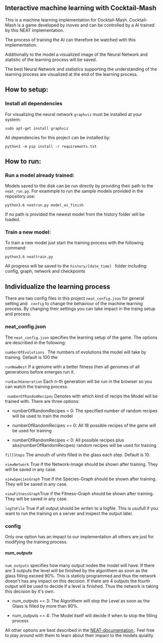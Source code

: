 ## Interactive machine learning with Cocktail-Mash

This is a machine learning implementation for Cocktail-Mash. 
Cocktail-Mash is a game developed by inovex and can be controlled by 
a AI trained by this NEAT implementation. 

The process of training the AI can therefore be watched with this implementation.

Additionally to the model a visualized image of the Neural Network and statistic of the learning process will be saved. 

The best Neural Network and statistics supporting the understanding of the learning process are visualized at 
the end of the learning process. 


## How to setup:

### Install all dependencies

For visualizing the neural network ```graphviz``` must be installed at your system:

```
sudo apt-get install graphviz
```

All dependencies for this project can be installed by:

``` 
python3 -m pip install -r requirements.txt
```

## How to run:

### Run a model already trained:

Models saved to the disk can be run directly by providing their path to the ```neat_run.py```. For exammple to run the sample models provided in the repository use:

```
python3.6 neatrun.py model_ai_finish
```

If no path is provided the newest model from the history folder will be loaded.

### Train a new model:

To train a new model just start the training process with the following command:

```
python3.6 neattrain.py
```

All progress will be saved to the ```history/[date_time] ``` folder including: config, graph, network and checkpoints

## Individualize the learning process

There are two config files in this project ``` neat_config.json ``` for general setting and ``` config``` to change
the behaviour of the machine learning process. By changing their settings you can take impact in the traing setup and process.

### neat_config.json

The ``` neat_config.json ``` specifies the learning setup of the game. The options are described in the following:

``` numberOfEvolutions  ```
The numbers of evolutions the model will take by training. Default is 100 the 

``` runNewBest ```
If a genome with a better fitness then all genomes of all generations before emerges run it.

``` runEachGeneration ```
Each n-th generation will be run in the browser so you can watch the training process.



``` numberOfRandomRecipes```
Denotes with which kind of recips the Model will be trained with. There are three options:

- numberOfRandomRecipes > 0: The specified number of random recipes will be used to train the model 

- numberOfRandomRecipes == 0: All 18 possible recipes of the game will be used for training

- numberOfRandomRecipes < 0: All possible recipes plus abs(numberOfRandomRecipes) random recipes will be used for training


```fillSteps``` The amouth of units filled in the glass each step. Default is 10.

```viewNetwork``` True if the Network-Image should be shown after training. They will be saved in any case.

```viewSpeciesGraph``` True if the Species-Graph should be shown after training. They will be saved in any case.

```viewFitnessGraph```True if the Fitness-Graph should be shown after training. They will be saved in any case.

```logToFile``` True if all output should be writen to a logfile. This is usufull if you want to run the training on a server and inspect the output later.

### config 

Only one option has an impact to our implementation all others are just for modifying the training process.

##### num_outputs 
 ```num_outputs``` specifies how many output nodes the model will have. 
If there are 3 outputs the level will be finished by the algorithem as soon as the glass filling exceed 90%. 
This is staticly programmed and thus the network doesn't has any impact on this decision. 
If there are 4 outputs the fourth output will be used to decide if a level is finished. Thus the network is taking this decision by it's own.

- num_outputs == 3: The Algorithem will stop the Level as soon as the Glass is filled by more than 90%.

- num_outputs == 4: The Model itself will decide if when to stop the filling process


All other options are best described in the [NEAT-documentation ](https://neat-python.readthedocs.io/en/latest/config_file.html). 
Feel free to play around with them to learn about their impact to the models quiality. 
